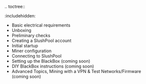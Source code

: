 .. toctree::

   :includehidden:

- Basic electrical requirements
- Unboxing
- Preliminary checks
- Creating a SlushPool account
- Initial startup
- Miner configuration
- Connecting to SlushPool
- Setting up the BlackBox (coming soon)
- DIY BlackBox instructions (coming soon)
- Advanced Topics, Mining with a VPN & Test Networks/Firmware (coming soon)
